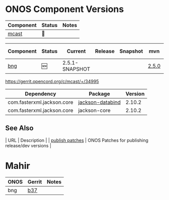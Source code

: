 ONOS Component Versions
=======================

| Component | Status | Notes |
| --------- | ------ | ----- |
| [mcast](mcast/README.md) | :hammer: | |

| Component | Status | Current | Release | Snapshot | mvn | J:app-rel | Notes |
| --------- | ------ | --------| ------- | -------- | --- | --------- | ----- |
| [bng](https://gerrit.opencord.org/plugins/gitiles/bng) | :new: | 2.5.1-SNAPSHOT | | | [2.5.0](https://mvnrepository.com/artifact/org.opencord/bng) | | |

 https://gerrit.opencord.org/c/mcast/+/34995
    
| Dependency | Package | Version |
| ---------- | ------- | --------|
| com.fasterxml.jackson.core | [jackson-databind](https://gerrit.opncord.org/plugins/gitiles/sadis/+/refs/heads/master/app/pom.xml#90) | 2.10.2 |     
| com.fasterxml.jackson.core | jackson-core             | 2.10.2 |     

## See Also

| URL | Description |
| [publish patches](https://gerrit.opencord.org/q/owner:do-not-reply%2540opennetworking.org) | ONOS Patches for publishing release/dev versions |


Mahir
=====

| ONOS | Gerrit | Notes |
| ---- | ------ | ----- |
| bng  | [b37](https://gerrit.opencord.org/c/bng/+/34990/1/pom.xml#b37) | |